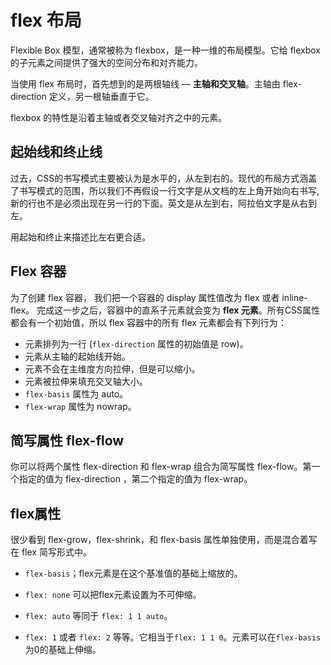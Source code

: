 # flex 布局

Flexible Box 模型，通常被称为 flexbox，是一种一维的布局模型。它给 flexbox 的子元素之间提供了强大的空间分布和对齐能力。

当使用 flex 布局时，首先想到的是两根轴线 — **主轴和交叉轴**。主轴由 flex-direction 定义，另一根轴垂直于它。

flexbox 的特性是沿着主轴或者交叉轴对齐之中的元素。

## 起始线和终止线

过去，CSS的书写模式主要被认为是水平的，从左到右的。现代的布局方式涵盖了书写模式的范围，所以我们不再假设一行文字是从文档的左上角开始向右书写, 新的行也不是必须出现在另一行的下面。英文是从左到右，阿拉伯文字是从右到左。

用起始和终止来描述比左右更合适。

## Flex 容器

为了创建 flex 容器， 我们把一个容器的 display 属性值改为 flex 或者 inline-flex。 完成这一步之后，容器中的直系子元素就会变为 **flex 元素**。所有CSS属性都会有一个初始值，所以 flex 容器中的所有 flex 元素都会有下列行为：

- 元素排列为一行 (`flex-direction` 属性的初始值是 row)。
- 元素从主轴的起始线开始。
- 元素不会在主维度方向拉伸，但是可以缩小。
- 元素被拉伸来填充交叉轴大小。
- `flex-basis` 属性为 auto。
- `flex-wrap` 属性为 nowrap。

## 简写属性 flex-flow

你可以将两个属性 flex-direction 和 flex-wrap 组合为简写属性 flex-flow。第一个指定的值为 flex-direction ，第二个指定的值为 flex-wrap。

## flex属性

很少看到 flex-grow，flex-shrink，和 flex-basis 属性单独使用，而是混合着写在 flex 简写形式中。

- `flex-basis`；flex元素是在这个基准值的基础上缩放的。

- `flex: none` 可以把flex元素设置为不可伸缩。

- `flex: auto` 等同于 `flex: 1 1 auto`。

- `flex: 1` 或者 `flex: 2` 等等。它相当于`flex: 1 1 0`。元素可以在`flex-basis`为0的基础上伸缩。

